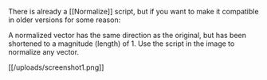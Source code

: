 There is already a [[Normalize]] script, but if you want to make it compatible in older versions for some reason: 

A normalized vector has the same direction as the original, but has been shortened to a magnitude (length) of 1. Use the script in the image to normalize any vector.

[[/uploads/screenshot1.png]]